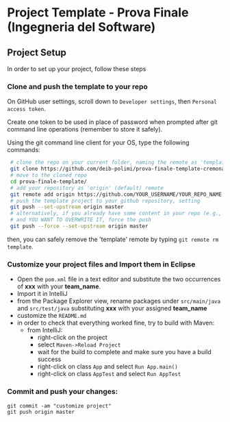 # Project Template - Prova Finale (Ingegneria del Software)

## Project Setup

In order to set up your project, follow these steps

### Clone and push the template to your repo

On GitHub user settings, scroll down to `Developer settings`, then `Personal access token`.

Create one token to be used in place of password when prompted after git command line operations (remember to store it safely).

Using the git command line client for your OS, type the following commands:

```bash
 # clone the repo on your current folder, naming the remote as 'template'
 git clone https://github.com/deib-polimi/prova-finale-template-cremona --origin template
 # move to the cloned repo
 cd prova-finale-template/
 # add your repository as 'origin' (default) remote
 git remote add origin https://github.com/YOUR_USERNAME/YOUR_REPO_NAME
 # push the template project to your github repository, setting
 git push --set-upstream origin master
 # alternatively, if you already have some content in your repo (e.g., a README)
 # and YOU WANT TO OVERWRITE IT, force the push
 git push --force --set-upstream origin master

```

then, you can safely remove the 'template' remote by typing `git remote rm template`.

### Customize your project files and Import them in Eclipse

- Open the `pom.xml` file in a text editor and substitute the two occurrences of **xxx** with your **team_name**.
- Import it in IntelliJ
- from the Package Explorer view, rename packages under `src/main/java` and `src/test/java` substituting **xxx** with your assigned **team_name**
- customize the `README.md`
- in order to check that everything worked fine, try to build with Maven:
  - from IntelliJ:
    - right-click on the project
    - select `Maven->Reload Project`
    - wait for the build to complete and make sure you have a build success
    - right-click on class `App` and select `Run App.main()`
    - right-click on class `AppTest` and select `Run AppTest`

### Commit and push your changes:

```
git commit -am "customize project"
git push origin master
```
